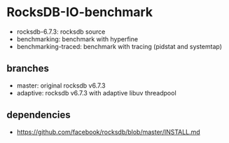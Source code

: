 # RocksDB-IO-benchmark

- rocksdb-6.7.3: rocksdb source
- benchmarking: benchmark with hyperfine
- benchmarking-traced: benchmark with tracing (pidstat and systemtap)

## branches

- master: original rocksdb v6.7.3
- adaptive: rocksdb v6.7.3 with adaptive libuv threadpool

## dependencies

- https://github.com/facebook/rocksdb/blob/master/INSTALL.md